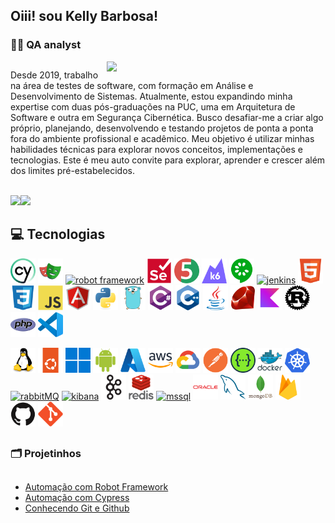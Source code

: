 ## Oiii! sou Kelly Barbosa!
### 👩‍💻 QA analyst
<img align="right" width="350" src="https://media.licdn.com/dms/image/D4D12AQG72PQjya9pvw/article-cover_image-shrink_720_1280/0/1706206538147?e=1719446400&v=beta&t=2p-aLBv8hACbdcBE-up4gUny-hBP1F32cyN7YiONXK4"/>

##

Desde 2019, trabalho na área de testes de software, com formação em Análise e Desenvolvimento de Sistemas. Atualmente, estou expandindo minha expertise com duas pós-graduações na PUC, uma em Arquitetura de Software e outra em Segurança Cibernética. Busco desafiar-me a criar algo próprio, planejando, desenvolvendo e testando projetos de ponta a ponta fora do ambiente profissional e acadêmico. Meu objetivo é utilizar minhas habilidades técnicas para explorar novos conceitos, implementações e tecnologias. Este é meu auto convite para explorar, aprender e crescer além dos limites pré-estabelecidos.


<br>[<img src="https://img.shields.io/badge/linkedin-%230077B5.svg?&style=for-the-badge&logo=linkedin&logoColor=white" />](https://www.linkedin.com/in/kelly-sz/)<a href="https://instagram.com/kyba_sz" target="_blank"><img src="https://img.shields.io/badge/-Instagram-%23E4405F?style=for-the-badge&logo=instagram&logoColor=white" target="_blank"></a>
## 💻 Tecnologias

<p align="left"> 
<a href="https://www.cypress.io/" target="_blank"> <img src="https://github.com/devicons/devicon/blob/master/icons/cypressio/cypressio-original.svg" alt="cypress" width="40" height="40"/></a>
<a href="https://playwright.dev/" target="_blank"> <img src="https://github.com/devicons/devicon/blob/master/icons/playwright/playwright-original.svg" alt="playwright" width="40" height="40"/></a>
<a href="https://robotframework.org/" target="_blank"> <img src="https://upload.wikimedia.org/wikipedia/commons/e/e4/Robot-framework-logo.png" alt="robot framework" width="40" height="40"/></a>
<a href="https://www.selenium.dev/" target="_blank"> <img src="https://github.com/devicons/devicon/blob/master/icons/selenium/selenium-original.svg" alt="selenium" width="40" height="40"/></a>
<a href="https://junit.org/junit5/"> <img src="https://github.com/devicons/devicon/blob/master/icons/junit/junit-original.svg" alt="junit" width="40" height="40"/></a>
<a href="https://k6.io/" target="_blank"> <img src="https://github.com/devicons/devicon/blob/master/icons/k6/k6-original.svg" alt="k6" width="40" height="40"/></a>
<a href="https://cucumber.io/" target="_blank"> <img src="https://github.com/devicons/devicon/blob/master/icons/cucumber/cucumber-plain.svg" alt="cucumber" width="40" height="40"/></a>
<a href="https://www.jenkins.io/" target="_blank"> <img src="https://www.vectorlogo.zone/logos/jenkins/jenkins-icon.svg" alt="jenkins" width="40" height="40"/></a>
<a href="https://html.spec.whatwg.org/" target="_blank"> <img src="https://github.com/devicons/devicon/blob/master/icons/html5/html5-original.svg " alt="html5" width="40" height="40"/></a>
<a href="https://www.w3schools.com/css/" target="_blank"> <img src="https://github.com/devicons/devicon/blob/master/icons/css3/css3-original.svg" alt="css" width="40" height="40"/></a>
<a href="https://www.javascript.com/" target="_blank"> <img src="https://github.com/devicons/devicon/blob/master/icons/javascript/javascript-original.svg " alt="go" width="40" height="40"/></a>
<a href="https://angularjs.org/" target="_blank"> <img src="https://github.com/devicons/devicon/blob/master/icons/angularjs/angularjs-original.svg" alt="angularjs" width="40" height="40"/></a>
<a href="https://www.python.org/" target="_blank"> <img src="https://raw.githubusercontent.com/devicons/devicon/master/icons/python/python-original.svg" alt="python" width="40" height="40"/></a>
<a href="https://go.dev/" target="_blank"> <img src="https://github.com/devicons/devicon/blob/master/icons/go/go-original.svg" alt="go" width="40" height="40"/></a>
<a href="https://dotnet.microsoft.com/" target="_blank"> <img src="https://github.com/devicons/devicon/blob/master/icons/csharp/csharp-original.svg" alt="csharp" width="40" height="40"/></a>
<a href="https://cplusplus.com/" target="_blank"> <img src="https://github.com/devicons/devicon/blob/master/icons/cplusplus/cplusplus-original.svg" alt="cpluscplus" width="40" height="40"/></a>
<a href="https://www.java.com/" target="_blank"> <img src="https://github.com/devicons/devicon/blob/master/icons/java/java-original.svg " alt="java" width="40" height="40"/></a>
<a href="https://www.ruby-lang.org/" target="_blank"> <img src="https://raw.githubusercontent.com/devicons/devicon/master/icons/ruby/ruby-original.svg" alt="ruby" width="40" height="40"/></a>
<a href="https://kotlinlang.org/" target="_blank"> <img src="https://github.com/devicons/devicon/blob/master/icons/kotlin/kotlin-original.svg" alt="Kotlin" width="40" height="40"/></a>
<a href="https://www.rust-lang.org/" target="_blank"> <img src="https://github.com/devicons/devicon/blob/master/icons/rust/rust-original.svg" alt="rust" width="40" height="40"/></a>
<a href="https://www.php.net/" target="_blank"> <img src="https://github.com/devicons/devicon/blob/master/icons/php/php-original.svg" alt="php" width="40" height="40"/></a>
<a href="https://code.visualstudio.com/" target="_blank"> <img src="https://github.com/devicons/devicon/blob/master/icons/vscode/vscode-original.svg" alt="visualstudio" width="40" height="40"/></a>

<a href="https://www.linux.org/" target="_blank"> <img src="https://github.com/devicons/devicon/blob/master/icons/linux/linux-original.svg" alt="linux" width="40" height="40"/></a>
<a href="https://ubuntu.com/" target="_blank"> <img src="https://github.com/devicons/devicon/blob/master/icons/ubuntu/ubuntu-original.svg" alt="ubuntu" width="40" height="40"/></a>
<a href="https://www.microsoft.com/" target="_blank"> <img src="https://github.com/devicons/devicon/blob/master/icons/windows11/windows11-original.svg" alt="windows" width="40" height="40"/></a>
<a href="https://www.android.com/" target="_blank"> <img src="https://github.com/devicons/devicon/blob/master/icons/android/android-original.svg" alt="android" width="40" height="40"/></a>
<a href="https://azure.microsoft.com/" target="_blank"> <img src="https://github.com/devicons/devicon/blob/master/icons/azure/azure-original.svg" alt="azure" width="40" height="40"/></a>
<a href="https://aws.amazon.com/" target="_blank"> <img src="https://github.com/devicons/devicon/blob/master/icons/amazonwebservices/amazonwebservices-original-wordmark.svg" alt="aws" width="40" height="40"/></a>
<a href="https://cloud.google.com/" target="_blank"> <img src="https://github.com/devicons/devicon/blob/master/icons/googlecloud/googlecloud-original.svg" alt="gcp" width="40" height="40"/></a>
<a href="https://www.postman.com/" target="_blank"> <img src="https://github.com/devicons/devicon/blob/master/icons/postman/postman-original.svg" alt="postman" width="40" height="40"/></a>
<a href="https://swagger.io/" target="_blank"> <img src="https://github.com/devicons/devicon/blob/master/icons/swagger/swagger-original.svg" alt="swagger" width="40" height="40"/></a>
<a href="https://www.docker.com/" target="_blank"><img src="https://raw.githubusercontent.com/devicons/devicon/master/icons/docker/docker-original-wordmark.svg" alt="docker" width="40" height="40"/></a>
<a href="https://kubernetes.io/" target="_blank"> <img src="https://github.com/devicons/devicon/blob/master/icons/kubernetes/kubernetes-original.svg " alt="kubernetes" width="40" height="40"/></a>
<a href="https://www.rabbitmq.com" target="_blank"> <img src="https://www.vectorlogo.zone/logos/rabbitmq/rabbitmq-icon.svg" alt="rabbitMQ" width="40" height="40"/></a>
<a href="https://www.elastic.co/kibana" target="_blank"> <img src="https://www.vectorlogo.zone/logos/elasticco_kibana/elasticco_kibana-icon.svg" alt="kibana" width="40" height="40"/></a>
<a href="https://kafka.apache.org/" target="_blank"> <img src="https://github.com/devicons/devicon/blob/master/icons/apachekafka/apachekafka-original.svg" alt="kafka" width="40" height="40"/></a>
<a href="https://redis.io" target="_blank"> <img src="https://raw.githubusercontent.com/devicons/devicon/master/icons/redis/redis-original-wordmark.svg" alt="redis" width="40" height="40"/></a>
<a href="https://www.microsoft.com/en-us/sql-server" target="_blank"> <img src="https://www.svgrepo.com/show/303229/microsoft-sql-server-logo.svg" alt="mssql" width="40" height="40"/></a>
<a href="https://www.oracle.com/" target="_blank"> <img src="https://raw.githubusercontent.com/devicons/devicon/master/icons/oracle/oracle-original.svg" alt="oracle" width="40" height="40"/></a>
<a href="https://www.mysql.com/" target="_blank"> <img src="https://github.com/devicons/devicon/blob/master/icons/mysql/mysql-original.svg" alt="mysql" width="40" height="40"/></a>
<a href="https://www.mongodb.com/" target="_blank"> <img src="https://raw.githubusercontent.com/devicons/devicon/master/icons/mongodb/mongodb-original-wordmark.svg" alt="mongodb" width="40" height="40"/></a>
<a href="https://firebase.google.com/" target="_blank"> <img src="https://github.com/devicons/devicon/blob/master/icons/firebase/firebase-original.svg" alt="firebase" width="40" height="40"/></a>
<a href="https://github.com/" target="_blank"> <img src="https://github.com/devicons/devicon/blob/master/icons/github/github-original.svg" alt="github" width="40" height="40"/></a>
<a href="https://git-scm.com/" target="_blank"> <img src="https://github.com/devicons/devicon/blob/master/icons/git/git-original.svg" alt="git" width="40" height="40"/></a>

##
 
### 🗂️ Projetinhos
##
  * [Automação com Robot Framework](https://github.com/Kelly-bads/auto_robot_framework)
  * [Automação com Cypress ](https://github.com/Kelly-bads/auto_cypress)
  * [Conhecendo Git e Github](https://github.com/Kelly-bads/knowing_git_github)
##
  
